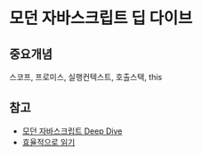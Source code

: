 # 모던 자바스크립트 딥 다이브

## 중요개념

스코프, 프로미스, 실행컨텍스트, 호출스택, this

## 참고

- [모던 자바스크립트 Deep Dive](https://product.kyobobook.co.kr/detail/S000001766445)
- [효율적으로 읽기](https://www.youtube.com/watch?v=RdbVLzAfB44&t=241s&ab_channel=ZeroChoTV)
